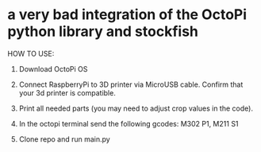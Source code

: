 # a very bad integration of the OctoPi python library and stockfish

HOW TO USE:

1) Download OctoPi OS

2) Connect RaspberryPi to 3D printer via MicroUSB cable. Confirm that your 3d printer is compatible.

3) Print all needed parts (you may need to adjust crop values in the code).

4) In the octopi terminal send the following gcodes: M302 P1, M211 S1

5) Clone repo and run main.py






